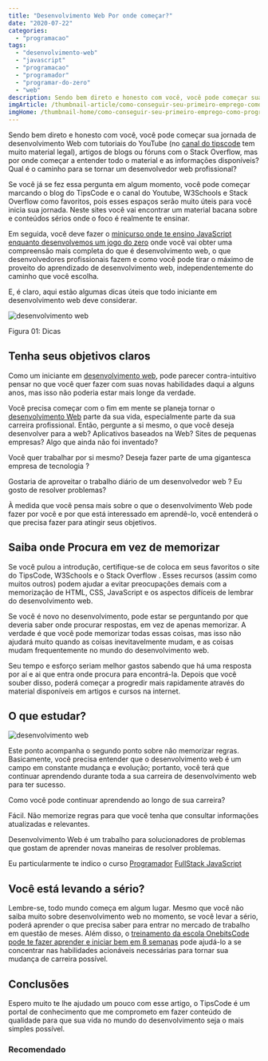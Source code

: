 ```yaml
---
title: "Desenvolvimento Web Por onde começar?"
date: "2020-07-22"
categories: 
  - "programacao"
tags: 
  - "desenvolvimento-web"
  - "javascript"
  - "programacao"
  - "programador"
  - "programar-do-zero"
  - "web"
description: Sendo bem direto e honesto com você, você pode começar sua jornada de desenvolvimento Web com tutoriais do YouTube (no [canal do tipscode](https//www.youtube.com/tipscode) tem muito material legal), artigos de blogs ou fóruns com o Stack Overflow, mas por onde começar a entender todo o material e as informações disponíveis? Qual é o caminho para se tornar um desenvolvedor web profissional?
imgArticle: /thumbnail-article/como-conseguir-seu-primeiro-emprego-como-programador.png
imgHome: /thumbnail-home/como-conseguir-seu-primeiro-emprego-como-programador.png
---
```


Sendo bem direto e honesto com você, você pode começar sua jornada de desenvolvimento Web com tutoriais do YouTube (no [canal do tipscode](https://www.youtube.com/tipscode) tem muito material legal), artigos de blogs ou fóruns com o Stack Overflow, mas por onde começar a entender todo o material e as informações disponíveis? Qual é o caminho para se tornar um desenvolvedor web profissional?

Se você já se fez essa pergunta em algum momento, você pode começar marcando o blog do TipsCode e o canal do Youtube, W3Schools e Stack Overflow como favoritos, pois esses espaços serão muito úteis para você inicia sua jornada. Neste sites você vai encontrar um material bacana sobre e conteúdos sérios onde o foco é realmente te ensinar.

Em seguida, você deve fazer o [minicurso onde te ensino JavaScript enquanto desenvolvemos um jogo do zero](/mini-curso-construindo-seu-jogo-em-javascript/) onde você vai obter uma compreensão mais completa do que é desenvolvimento web, o que desenvolvedores profissionais fazem e como você pode tirar o máximo de proveito do aprendizado de desenvolvimento web, independentemente do caminho que você escolha.

E, é claro, aqui estão algumas dicas úteis que todo iniciante em desenvolvimento web deve considerar.

![desenvolvimento web](/uploads/2020/07/dicas-1.png)

Figura 01: Dicas

## Tenha seus objetivos claros

Como um iniciante em [desenvolvimento web](/programador-fullstack-8-semanas), pode parecer contra-intuitivo pensar no que você quer fazer com suas novas habilidades daqui a alguns anos, mas isso não poderia estar mais longe da verdade.

Você precisa começar com o fim em mente se planeja tornar o [desenvolvimento Web](/programador-fullstack-8-semanas) parte da sua vida, especialmente parte da sua carreira profissional. Então, pergunte a si mesmo, o que você deseja desenvolver para a web? Aplicativos baseados na Web? Sites de pequenas empresas? Algo que ainda não foi inventado?

Você quer trabalhar por si mesmo? Deseja fazer parte de uma gigantesca empresa de tecnologia ?

Gostaria de aproveitar o trabalho diário de um desenvolvedor web ? Eu gosto de resolver problemas?

À medida que você pensa mais sobre o que o desenvolvimento Web pode fazer por você e por que está interessado em aprendê-lo, você entenderá o que precisa fazer para atingir seus objetivos.

## Saiba onde Procura em vez de memorizar

Se você pulou a introdução, certifique-se de coloca em seus favoritos o site do TipsCode, W3Schools e o Stack Overflow . Esses recursos (assim como muitos outros) podem ajudar a evitar preocupações demais com a memorização de HTML, CSS, JavaScript e os aspectos difíceis de lembrar do desenvolvimento web.

Se você é novo no desenvolvimento, pode estar se perguntando por que deveria saber onde procurar respostas, em vez de apenas memorizar. A verdade é que você pode memorizar todas essas coisas, mas isso não ajudará muito quando as coisas inevitavelmente mudam, e as coisas mudam frequentemente no mundo do desenvolvimento web.

Seu tempo e esforço seriam melhor gastos sabendo que há uma resposta por aí e ai que entra onde procura para encontrá-la. Depois que você souber disso, poderá começar a progredir mais rapidamente através do material disponíveis em artigos e cursos na internet.

## O que estudar?

![desenvolvimento web](/uploads/2020/05/react-hooks.png)

Este ponto acompanha o segundo ponto sobre não memorizar regras. Basicamente, você precisa entender que o desenvolvimento web é um campo em constante mudança e evolução; portanto, você terá que continuar aprendendo durante toda a sua carreira de desenvolvimento web para ter sucesso.

Como você pode continuar aprendendo ao longo de sua carreira?

Fácil. Não memorize regras para que você tenha que consultar informações atualizadas e relevantes.

Desenvolvimento Web é um trabalho para solucionadores de problemas que gostam de aprender novas maneiras de resolver problemas.

Eu particularmente te indico o curso [Programador](/programador-fullstack-8-semanas) [FullStack JavaScript](/programador-fullstack-8-semanas)

## Você está levando a sério?

Lembre-se, todo mundo começa em algum lugar. Mesmo que você não saiba muito sobre desenvolvimento web no momento, se você levar a sério, poderá aprender o que precisa saber para entrar no mercado de trabalho em questão de meses. Além disso, o [treinamento da escola OnebitsCode pode te fazer aprender e iniciar bem em 8 semanas](/programador-fullstack-8-semanas) pode ajudá-lo a se concentrar nas habilidades acionáveis ​​necessárias para tornar sua mudança de carreira possível.

## Conclusões

Espero muito te lhe ajudado um pouco com esse artigo, o TipsCode é um portal de conhecimento que me comprometo em fazer conteúdo de qualidade para que sua vida no mundo do desenvolvimento seja o mais simples possível.

### Recomendado
